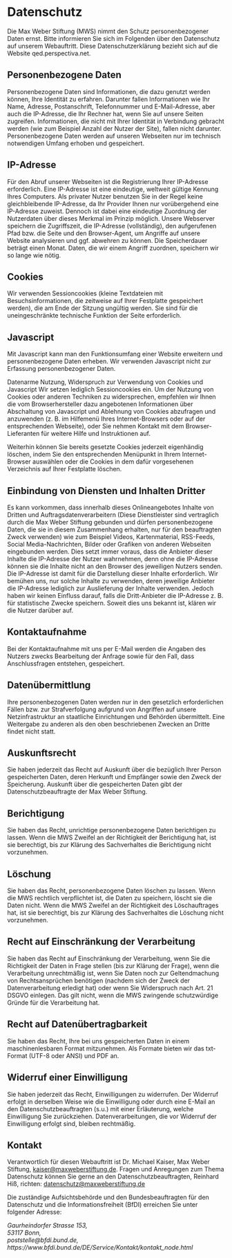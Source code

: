 # Datenschutz
<!--Stand: 14.05.2024-->

Die Max Weber Stiftung (MWS) nimmt den Schutz personenbezogener Daten ernst. Bitte informieren Sie sich im Folgenden über den Datenschutz auf unserem Webauftritt. Diese Datenschutzerklärung bezieht sich auf die Website qed.perspectiva.net.

## Personenbezogene Daten
Personenbezogene Daten sind Informationen, die dazu genutzt werden können, Ihre Identität zu erfahren. Darunter fallen Informationen wie Ihr Name, Adresse, Postanschrift, Telefonnummer und E-Mail-Adresse, aber auch die IP-Adresse, die Ihr Rechner hat, wenn Sie auf unsere Seiten zugreifen. Informationen, die nicht mit Ihrer Identität in Verbindung gebracht werden (wie zum Beispiel Anzahl der Nutzer der Site), fallen nicht darunter. Personenbezogene Daten werden auf unseren Webseiten nur im technisch notwendigen Umfang erhoben und gespeichert.

## IP-Adresse
Für den Abruf unserer Webseiten ist die Registrierung Ihrer IP-Adresse erforderlich. Eine IP-Adresse ist eine eindeutige, weltweit gültige Kennung Ihres Computers. Als privater Nutzer benutzen Sie in der Regel keine gleichbleibende IP-Adresse, da Ihr Provider Ihnen nur vorübergehend eine IP-Adresse zuweist. Dennoch ist dabei eine eindeutige Zuordnung der Nutzerdaten über dieses Merkmal im Prinzip möglich. Unsere Webserver speichern die Zugriffszeit, die IP-Adresse (vollständig), den aufgerufenen Pfad bzw. die Seite und den Browser-Agent, um Angriffe auf unsere Website analysieren und ggf. abwehren zu können. Die Speicherdauer beträgt einen Monat. Daten, die wir einem Angriff zuordnen, speichern wir so lange wie nötig.

## Cookies
Wir verwenden Sessioncookies (kleine Textdateien mit Besuchsinformationen, die zeitweise auf Ihrer Festplatte gespeichert werden), die am Ende der Sitzung ungültig werden. Sie sind für die uneingeschränkte technische Funktion der Seite erforderlich.

## Javascript
Mit Javascript kann man den Funktionsumfang einer Website erweitern und personenbezogene Daten erheben. Wir verwenden Javascript nicht zur Erfassung personenbezogener Daten.

Datenarme Nutzung, Widerspruch zur Verwendung von Cookies und Javascript
Wir setzen lediglich Sessioncookies ein. Um der Nutzung von Cookies oder anderen Techniken zu widersprechen, empfehlen wir Ihnen die vom Browserhersteller dazu angebotenen Informationen über Abschaltung von Javascript und Ablehnung von Cookies abzufragen und anzuwenden (z. B. im Hilfemenü Ihres Internet-Browsers oder auf der entsprechenden Webseite), oder Sie nehmen Kontakt mit dem Browser-Lieferanten für weitere Hilfe und Instruktionen auf.

Weiterhin können Sie bereits gesetzte Cookies jederzeit eigenhändig löschen, indem Sie den entsprechenden Menüpunkt in Ihrem Internet-Browser auswählen oder die Cookies in dem dafür vorgesehenen Verzeichnis auf Ihrer Festplatte löschen.


## Einbindung von Diensten und Inhalten Dritter
Es kann vorkommen, dass innerhalb dieses Onlineangebotes Inhalte von Dritten und Auftragsdatenverarbeitern (Diese Dienstleister sind vertraglich durch die Max Weber Stiftung gebunden und dürfen personenbezogene Daten, die sie in diesem Zusammenhang erhalten, nur für den beauftragten Zweck verwenden) wie zum Beispiel Videos, Kartenmaterial, RSS-Feeds, Social Media-Nachrichten, Bilder oder Grafiken von anderen Webseiten eingebunden werden. Dies setzt immer voraus, dass die Anbieter dieser Inhalte die IP-Adresse der Nutzer wahrnehmen, denn ohne die IP-Adresse können sie die Inhalte nicht an den Browser des jeweiligen Nutzers senden. Die IP-Adresse ist damit für die Darstellung dieser Inhalte erforderlich. Wir bemühen uns, nur solche Inhalte zu verwenden, deren jeweilige Anbieter die IP-Adresse lediglich zur Auslieferung der Inhalte verwenden. Jedoch haben wir keinen Einfluss darauf, falls die Dritt-Anbieter die IP-Adresse z. B. für statistische Zwecke speichern. Soweit dies uns bekannt ist, klären wir die Nutzer darüber auf.

## Kontaktaufnahme
Bei der Kontaktaufnahme mit uns per E-Mail werden die Angaben des Nutzers zwecks Bearbeitung der Anfrage sowie für den Fall, dass Anschlussfragen entstehen, gespeichert.

## Datenübermittlung
Ihre personenbezogenen Daten werden nur in den gesetzlich erforderlichen Fällen bzw. zur Strafverfolgung aufgrund von Angriffen auf unsere Netzinfrastruktur an staatliche Einrichtungen und Behörden übermittelt. Eine Weitergabe zu anderen als den oben beschriebenen Zwecken an Dritte findet nicht statt.

## Auskunftsrecht
Sie haben jederzeit das Recht auf Auskunft über die bezüglich Ihrer Person gespeicherten Daten, deren Herkunft und Empfänger sowie den Zweck der Speicherung. Auskunft über die gespeicherten Daten gibt der Datenschutzbeauftragte der Max Weber Stiftung.

## Berichtigung
Sie haben das Recht, unrichtige personenbezogene Daten berichtigen zu lassen. Wenn die MWS Zweifel an der Richtigkeit der Berichtigung hat, ist sie berechtigt, bis zur Klärung des Sachverhaltes die Berichtigung nicht vorzunehmen.

## Löschung
Sie haben das Recht, personenbezogene Daten löschen zu lassen. Wenn die MWS rechtlich verpflichtet ist, die Daten zu speichern, löscht sie die Daten nicht. Wenn die MWS Zweifel an der Richtigkeit des Löschauftrages hat, ist sie berechtigt, bis zur Klärung des Sachverhaltes die Löschung nicht vorzunehmen.

## Recht auf Einschränkung der Verarbeitung
Sie haben das Recht auf Einschränkung der Verarbeitung, wenn Sie die Richtigkeit der Daten in Frage stellen (bis zur Klärung der Frage), wenn die Verarbeitung unrechtmäßig ist, wenn Sie Daten noch zur Geltendmachung von Rechtsansprüchen benötigen (nachdem sich der Zweck der Datenverarbeitung erledigt hat) oder wenn Sie Widerspruch nach Art. 21 DSGVO einlegen. Das gilt nicht, wenn die MWS zwingende schutzwürdige Gründe für die Verarbeitung hat.

## Recht auf Datenübertragbarkeit
Sie haben das Recht, Ihre bei uns gespeicherten Daten in einem maschinenlesbaren Format mitzunehmen. Als Formate bieten wir das txt-Format (UTF-8 oder ANSI) und PDF an.

## Widerruf einer Einwilligung
Sie haben jederzeit das Recht, Einwilligungen zu widerrufen. Der Widerruf erfolgt in derselben Weise wie die Einwilligung oder durch eine E-Mail an den Datenschutzbeauftragten (s.u.) mit einer Erläuterung, welche Einwilligung Sie zurückziehen. Datenverarbeitungen, die vor Widerruf der Einwilligung erfolgt sind, bleiben rechtmäßig.

## Kontakt
Verantwortlich für diesen Webauftritt ist Dr. Michael Kaiser, Max Weber Stiftung, kaiser@maxweberstiftung.de. Fragen und Anregungen zum Thema Datenschutz können Sie gerne an den Datenschutzbeauftragten, Reinhard Hiß, richten: datenschutz@maxweberstiftung.de

Die zuständige Aufsichtsbehörde und den Bundesbeauftragten für den Datenschutz und die Informationsfreiheit (BfDI) erreichen Sie unter folgender Adresse:

<address>
Gaurheindorfer Strasse 153,<br>
53117 Bonn,<br>
poststelle@bfdi.bund.de,<br>
https://www.bfdi.bund.de/DE/Service/Kontakt/kontakt_node.html
</address>